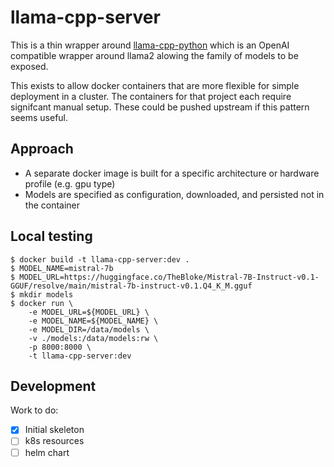 # llama-cpp-server

This is a thin wrapper around [llama-cpp-python](https://github.com/abetlen/llama-cpp-python)
which is an OpenAI compatible wrapper around llama2 alowing the family of models 
to be exposed.

This exists to allow docker containers that are more flexible for simple deployment
in a cluster. The containers for that project each require signifcant manual setup.
These could be pushed upstream if this pattern seems useful.

## Approach

- A separate docker image is built for a specific architecture or hardware profile (e.g. gpu type)
- Models are specified as configuration, downloaded, and persisted not in the container

## Local testing

```
$ docker build -t llama-cpp-server:dev .
$ MODEL_NAME=mistral-7b
$ MODEL_URL=https://huggingface.co/TheBloke/Mistral-7B-Instruct-v0.1-GGUF/resolve/main/mistral-7b-instruct-v0.1.Q4_K_M.gguf
$ mkdir models
$ docker run \
    -e MODEL_URL=${MODEL_URL} \
    -e MODEL_NAME=${MODEL_NAME} \
    -e MODEL_DIR=/data/models \
    -v ./models:/data/models:rw \
    -p 8000:8000 \
    -t llama-cpp-server:dev
```

## Development

Work to do:
- [x] Initial skeleton
- [ ] k8s resources
- [ ] helm chart